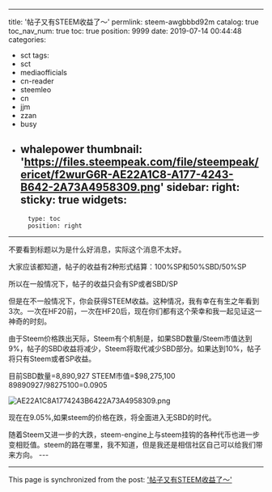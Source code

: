 
---
title: '帖子又有STEEM收益了～'
permlink: steem-awgbbbd92m
catalog: true
toc_nav_num: true
toc: true
position: 9999
date: 2019-07-14 00:44:48
categories:
- sct
tags:
- sct
- mediaofficials
- cn-reader
- steemleo
- cn
- jjm
- zzan
- busy
- whalepower
thumbnail: 'https://files.steempeak.com/file/steempeak/ericet/f2wurG6R-AE22A1C8-A177-4243-B642-2A73A4958309.png'
sidebar:
    right:
        sticky: true
widgets:
    -
        type: toc
        position: right
---


不要看到标题以为是什么好消息，实际这个消息不太好。

大家应该都知道，帖子的收益有2种形式结算：100%SP和50%SBD/50%SP

所以在一般情况下，帖子的收益只会有SP或者SBD/SP

但是在不一般情况下，你会获得STEEM收益。这种情况，我有幸在有生之年看到3次。一次在HF20前，一次在HF20后，现在你们都有这个荣幸和我一起见证这一神奇的时刻。

由于Steem价格跌出天际，Steem有个机制是，如果SBD数量/Steem市值达到9%，帖子的SBD收益将减少，Steem将取代减少SBD部分。如果达到10%，帖子将只有Steem或者SP收益。

目前SBD数量=8,890,927
STEEM市值=$98,275,100
89890927/98275100=0.0905

<img src="https://files.steempeak.com/file/steempeak/ericet/f2wurG6R-AE22A1C8-A177-4243-B642-2A73A4958309.png" alt="AE22A1C8A1774243B6422A73A4958309.png" /><br/>

现在在9.05%,如果steem的价格在跌，将全面进入无SBD的时代。

随着Steem又进一步的大跌，steem-engine上与steem挂钩的各种代币也进一步变相贬值。steem的路在哪里，我不知道，但是我还是相信社区自己可以给我们带来方向。 ---

- - -

This page is synchronized from the post: ['帖子又有STEEM收益了～'](https://steemit.com/@ericet/steem-awgbbbd92m)
